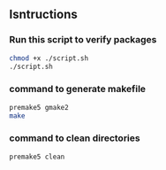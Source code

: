 ## Isntructions 

### Run this script to verify packages
``` sh
chmod +x ./script.sh 
./script.sh
```

### command to generate makefile
```sh
premake5 gmake2
make
```

### command to clean directories 

``` sh
premake5 clean
```
